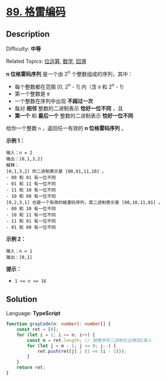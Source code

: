 # [89\. 格雷编码](https://leetcode.cn/problems/gray-code/)

## Description

Difficulty: **中等**

Related Topics: [位运算](https://leetcode.cn/tag/bit-manipulation/), [数学](https://leetcode.cn/tag/math/), [回溯](https://leetcode.cn/tag/backtracking/)

**n 位格雷码序列** 是一个由 2<sup>n</sup> 个整数组成的序列，其中：

-   每个整数都在范围 [0, 2<sup>n</sup> - 1] 内（含 `0` 和 2<sup>n</sup> - 1）
-   第一个整数是 `0`
-   一个整数在序列中出现 **不超过一次**
-   每对 **相邻** 整数的二进制表示 **恰好一位不同** ，且
-   **第一个** 和 **最后一个** 整数的二进制表示 **恰好一位不同**

给你一个整数 `n` ，返回任一有效的 **n 位格雷码序列** 。

**示例 1：**

```
输入：n = 2
输出：[0,1,3,2]
解释：
[0,1,3,2] 的二进制表示是 [00,01,11,10] 。
- 00 和 01 有一位不同
- 01 和 11 有一位不同
- 11 和 10 有一位不同
- 10 和 00 有一位不同
[0,2,3,1] 也是一个有效的格雷码序列，其二进制表示是 [00,10,11,01] 。
- 00 和 10 有一位不同
- 10 和 11 有一位不同
- 11 和 01 有一位不同
- 01 和 00 有一位不同
```

**示例 2：**

```
输入：n = 1
输出：[0,1]
```

**提示：**

-   `1 <= n <= 16`

## Solution

Language: **TypeScript**

```typescript
function grayCode(n: number): number[] {
    const ret = [0];
    for (let i = 1; i <= n; i++) {
        const m = ret.length; // 镜像序列二进制左边增加1插入
        for (let j = m - 1; j >= 0; j--) {
            ret.push(ret[j] | (1 << (i - 1)));
        }
    }
    return ret;
}
```
